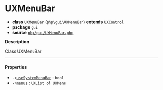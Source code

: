 # UXMenuBar

- **class** `UXMenuBar` (`php\gui\UXMenuBar`) **extends** [`UXControl`](api-docs/classes/php/gui/UXControl.md)
- **package** `gui`
- **source** [`php/gui/UXMenuBar.php`](./src/main/resources/JPHP-INF/sdk/php/gui/UXMenuBar.php)

**Description**

Class UXMenuBar

---

#### Properties

- `->`[`useSystemMenuBar`](#prop-usesystemmenubar) : `bool`
- `->`[`menus`](#prop-menus) : `UXList of UXMenu`